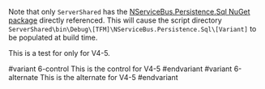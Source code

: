 Note that only `ServerShared` has the [NServiceBus.Persistence.Sql NuGet package](https://www.nuget.org/packages/NServiceBus.Persistence.Sql) directly referenced. This will cause the script directory `ServerShared\bin\Debug\[TFM]\NServiceBus.Persistence.Sql\[Variant]` to be populated at build time.

This is a test for only for V4-5.

#variant 6-control
This is the control for V4-5
#endvariant
#variant 6-alternate
This is the alternate for V4-5
#endvariant
